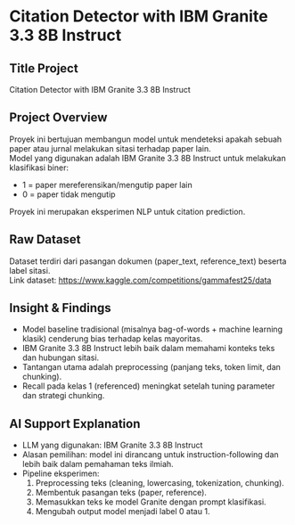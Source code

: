 # Citation Detector with IBM Granite 3.3 8B Instruct

## Title Project
Citation Detector with IBM Granite 3.3 8B Instruct

## Project Overview
Proyek ini bertujuan membangun model untuk mendeteksi apakah sebuah paper atau jurnal melakukan sitasi terhadap paper lain.  
Model yang digunakan adalah IBM Granite 3.3 8B Instruct untuk melakukan klasifikasi biner:  
- 1 = paper mereferensikan/mengutip paper lain  
- 0 = paper tidak mengutip  

Proyek ini merupakan eksperimen NLP untuk citation prediction.

## Raw Dataset
Dataset terdiri dari pasangan dokumen (paper_text, reference_text) beserta label sitasi.  
Link dataset: https://www.kaggle.com/competitions/gammafest25/data

## Insight & Findings
- Model baseline tradisional (misalnya bag-of-words + machine learning klasik) cenderung bias terhadap kelas mayoritas.  
- IBM Granite 3.3 8B Instruct lebih baik dalam memahami konteks teks dan hubungan sitasi.  
- Tantangan utama adalah preprocessing (panjang teks, token limit, dan chunking).  
- Recall pada kelas 1 (referenced) meningkat setelah tuning parameter dan strategi chunking.  

## AI Support Explanation
- LLM yang digunakan: IBM Granite 3.3 8B Instruct  
- Alasan pemilihan: model ini dirancang untuk instruction-following dan lebih baik dalam pemahaman teks ilmiah.  
- Pipeline eksperimen:  
  1. Preprocessing teks (cleaning, lowercasing, tokenization, chunking).  
  2. Membentuk pasangan teks (paper, reference).  
  3. Memasukkan teks ke model Granite dengan prompt klasifikasi.  
  4. Mengubah output model menjadi label 0 atau 1.  
